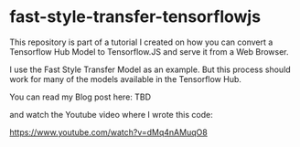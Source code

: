 # fast-style-transfer-tensorflowjs
This repository is part of a tutorial I created on how you can convert a Tensorflow Hub Model to Tensorflow.JS and serve it from a Web Browser.

I use the Fast Style Transfer Model as an example. But this process should work for many of the models available in the Tensorflow Hub.

You can read my Blog post here:
TBD

and watch the Youtube video where I wrote this code:

https://www.youtube.com/watch?v=dMq4nAMuqO8
